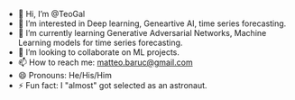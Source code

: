 - 👋 Hi, I’m @TeoGal
- 👀 I’m interested in Deep learning, Geneartive AI, time series forecasting.
- 🌱 I’m currently learning Generative Adversarial Networks, Machine Learning models for time series forecasting.
- 💞️ I’m looking to collaborate on ML projects.
- 📫 How to reach me: matteo.baruc@gmail.com
- 😄 Pronouns: He/His/Him
- ⚡ Fun fact: I "almost" got selected as an astronaut.
